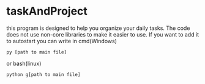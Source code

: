 # taskAndProject
 
this program is designed to help you organize your daily tasks.
The code does not use non-core libraries to make it easier to use. 
If you want to add it to autostart you can write in cmd(Windows)

``` py [path to main file] ``` 

or bash(linux)

``` python g[path to main file] ```
